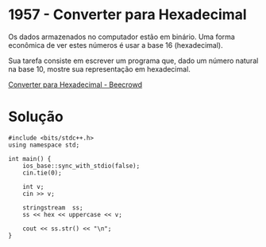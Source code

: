 # 1957 - Converter para Hexadecimal

Os dados armazenados no computador estão em binário. Uma forma econômica de ver estes números é usar a base 16 (hexadecimal).

Sua tarefa consiste em escrever um programa que, dado um número natural na base 10, mostre sua representação em hexadecimal.

[Converter para Hexadecimal - Beecrowd](https://www.beecrowd.com.br/judge/pt/problems/view/1957)

# Solução

```
#include <bits/stdc++.h>
using namespace std;

int main() {
    ios_base::sync_with_stdio(false);
    cin.tie(0);

    int v;
    cin >> v;

    stringstream  ss;
    ss << hex << uppercase << v;

    cout << ss.str() << "\n";
}
```